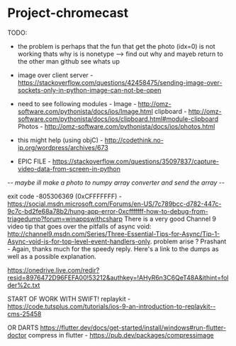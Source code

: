 # Project-chromecast
TODO:
- the problem is perhaps that the fun that get the photo (idx=0) is not working thats why is is nonetype --> find out why and mayeb return
to the other man github see whats up

- image over client server - https://stackoverflow.com/questions/42458475/sending-image-over-sockets-only-in-python-image-can-not-be-open

* need to see following modules -
Image - http://omz-software.com/pythonista/docs/ios/Image.html
clipboard - http://omz-software.com/pythonista/docs/ios/clipboard.html#module-clipboard
Photos - http://omz-software.com/pythonista/docs/ios/photos.html

- this might help (using objC) - http://codethink.no-ip.org/wordpress/archives/673

- EPIC FILE - https://stackoverflow.com/questions/35097837/capture-video-data-from-screen-in-python

-*- maybe ill make a photo to numpy array converter and send the array -*-

exit code -805306369 (0xCFFFFFFF) - https://social.msdn.microsoft.com/Forums/en-US/7c789bcc-d782-447c-9c7c-bd2fe68a78b2/hung-app-error-0xcfffffff-how-to-debug-from-triagedump?forum=winappswithcsharp
There is a very good Channel 9 video tip that goes over the pitfalls of async void: http://channel9.msdn.com/Series/Three-Essential-Tips-for-Async/Tip-1-Async-void-is-for-top-level-event-handlers-only.
problem arise ?
Prashant - Again, thanks much for the speedy reply. Here's a link to the dumps as well as a possible explanation.

https://onedrive.live.com/redir?resid=8976472D96FEFA00!53212&authkey=!AHyR6n3C6QeT48A&ithint=folder%2c.txt

START OF WORK WITH SWIFT!
replaykit - https://code.tutsplus.com/tutorials/ios-9-an-introduction-to-replaykit--cms-25458

OR DARTS
https://flutter.dev/docs/get-started/install/windows#run-flutter-doctor
compress in flutter - https://pub.dev/packages/compressimage
